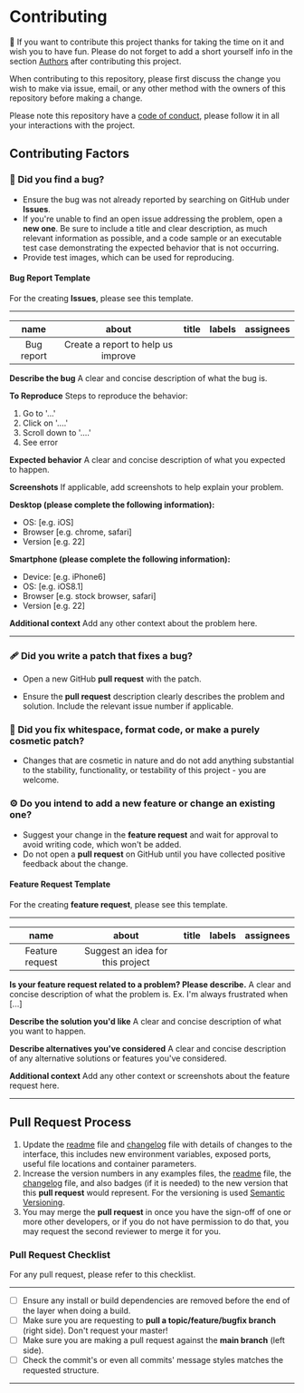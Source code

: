 # Contributing

🎉 If you want to contribute this project thanks for taking the time on it and wish you to have fun.
Please do not forget to add a short yourself info in the section [Authors](README.md#authors) after contributing this project.

When contributing to this repository, please first discuss the change you wish to make via issue,
email, or any other method with the owners of this repository before making a change. 

Please note this repository have a [code of conduct](CODE_OF_CONDUCT.md), please follow it in all your interactions with the project. 

## Contributing Factors

### 🐞 Did you find a bug?

- Ensure the bug was not already reported by searching on GitHub under **Issues**.
- If you're unable to find an open issue addressing the problem, open a **new one**.  Be sure to include a title and clear description, as much relevant information as possible, and a code sample or an executable test case demonstrating the expected behavior that is not occurring.
- Provide test images, which can be used for reproducing.

#### Bug Report Template

For the creating **Issues**, please see this template.

----

|    name    |               about                | title | labels | assignees |
| :--------: | :--------------------------------: | :---: | :----: | --------: |
| Bug report | Create a report to help us improve |       |        |           |

**Describe the bug** A clear and concise description of what the bug is.

**To Reproduce** Steps to reproduce the behavior:

1. Go to '...'
2. Click on '....'
3. Scroll down to '....'
4. See error

**Expected behavior** A clear and concise description of what you expected to happen.

**Screenshots** If applicable, add screenshots to help explain your problem.

**Desktop (please complete the following information):**

- OS: [e.g. iOS]
- Browser [e.g. chrome, safari]
- Version [e.g. 22]

**Smartphone (please complete the following information):**

- Device: [e.g. iPhone6]
- OS: [e.g. iOS8.1]
- Browser [e.g. stock browser, safari]
- Version [e.g. 22]

**Additional context** Add any other context about the problem here.

----

### 🩹 Did you write a patch that fixes a bug?

- Open a new GitHub **pull request** with the patch.

- Ensure the **pull request** description clearly describes the problem and solution. Include the relevant issue number if applicable.

### 🎈 Did you fix whitespace, format code, or make a purely cosmetic patch?

- Changes that are cosmetic in nature and do not add anything substantial to the stability, 
functionality, or testability of this project - you are welcome.

### ⚙️ Do you intend to add a new feature or change an existing one?

- Suggest your change in the **feature request** and wait for approval to avoid writing code, which won't be added.
- Do not open a **pull request** on GitHub until you have collected positive feedback about the change.

#### Feature Request Template

For the creating **feature request**, please see this template.

----

|      name       |              about               | title | labels | assignees |
| :-------------: | :------------------------------: | :---: | :----: | --------: |
| Feature request | Suggest an idea for this project |       |        |           |

**Is your feature request related to a problem? Please describe.**
A clear and concise description of what the problem is. Ex. I'm always frustrated when [...]

**Describe the solution you'd like**
A clear and concise description of what you want to happen.

**Describe alternatives you've considered**
A clear and concise description of any alternative solutions or features you've considered.

**Additional context**
Add any other context or screenshots about the feature request here.

----

## Pull Request Process

1. Update the [readme](README.md) file and [changelog](#CHANGELOG.md) file with details of changes to the interface, this includes new environment variables, exposed ports, useful file locations and container parameters.
2. Increase the version numbers in any examples files, the  [readme](README.md) file, the  [changelog](#CHANGELOG.md) file, and also badges (if it is needed) to the new version that this **pull request** would represent. For the versioning is used [Semantic Versioning](http://semver.org/).
3. You may merge the **pull request** in once you have the sign-off of one or more other developers, or if you do not have permission to do that, you may request the second reviewer to merge it for you.

### Pull Request Checklist

For any pull request, please refer to this checklist.

----

- [ ] Ensure any install or build dependencies are removed before the end of the layer when doing a build.
- [ ] Make sure you are requesting to **pull a topic/feature/bugfix branch** (right side). Don't request your master!
- [ ] Make sure you are making a pull request against the **main branch** (left side).
- [ ] Check the commit's or even all commits' message styles matches the requested structure.

----